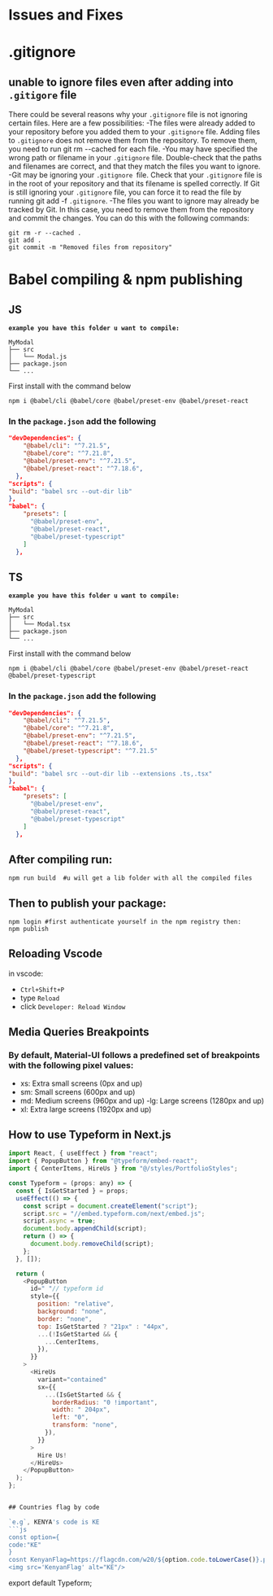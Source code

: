 # Issues and Fixes

# .gitignore

## unable to ignore files even after adding into **`.gitigore`** file

There could be several reasons why your `.gitignore` file is not ignoring certain files.
Here are a few possibilities:
-The files were already added to your repository before you added them to your `.gitignore` file. Adding files to `.gitignore` does not remove them from the repository. To remove them, you need to run git rm --cached <file> for each file.
-You may have specified the wrong path or filename in your `.gitignore` file. Double-check that the paths and filenames are correct, and that they match the files you want to ignore.
-Git may be ignoring your `.gitignore `file. Check that your `.gitignore` file is in the root of your repository and that its filename is spelled correctly. If Git is still ignoring your `.gitignore` file, you can force it to read the file by running git add -f `.gitignore`.
-The files you want to ignore may already be tracked by Git. In this case, you need to remove them from the repository and commit the changes. You can do this with the following commands:

```shell
git rm -r --cached .
git add .
git commit -m "Removed files from repository"

```

# Babel compiling & npm publishing

## JS

**`example you have this folder u want to compile:`**

```shell
MyModal
├── src
│   └── Modal.js
├── package.json
└── ...
```

First install with the command below

```shell
npm i @babel/cli @babel/core @babel/preset-env @babel/preset-react
```

### In the `package.json` add the following

```json
"devDependencies": {
    "@babel/cli": "^7.21.5",
    "@babel/core": "^7.21.8",
    "@babel/preset-env": "^7.21.5",
    "@babel/preset-react": "^7.18.6",
  },
"scripts": {
"build": "babel src --out-dir lib"
},
"babel": {
    "presets": [
      "@babel/preset-env",
      "@babel/preset-react",
      "@babel/preset-typescript"
    ]
  },

```

## TS

**`example you have this folder u want to compile:`**

```shell
MyModal
├── src
│   └── Modal.tsx
├── package.json
└── ...
```

First install with the command below

```shell
npm i @babel/cli @babel/core @babel/preset-env @babel/preset-react @babel/preset-typescript
```

### In the `package.json` add the following

```json
"devDependencies": {
    "@babel/cli": "^7.21.5",
    "@babel/core": "^7.21.8",
    "@babel/preset-env": "^7.21.5",
    "@babel/preset-react": "^7.18.6",
    "@babel/preset-typescript": "^7.21.5"
  },
"scripts": {
"build": "babel src --out-dir lib --extensions .ts,.tsx"
},
"babel": {
    "presets": [
      "@babel/preset-env",
      "@babel/preset-react",
      "@babel/preset-typescript"
    ]
  },

```

## After compiling run:

```shell
npm run build  #u will get a lib folder with all the compiled files
```

## Then to publish your package:

```shell
npm login #first authenticate yourself in the npm registry then:
npm publish
```

## Reloading Vscode

in vscode:

- `Ctrl+Shift+P`
- type `Reload`
- click `Developer: Reload Window`

## Media Queries Breakpoints
### By default, Material-UI follows a predefined set of breakpoints with the following pixel values:

   - xs: Extra small screens (0px and up)
   - sm: Small screens (600px and up)
   - md: Medium screens (960px and up)
    -lg: Large screens (1280px and up)
   - xl: Extra large screens (1920px and up)

## How to use Typeform in Next.js
```js
import React, { useEffect } from "react";
import { PopupButton } from "@typeform/embed-react";
import { CenterItems, HireUs } from "@/styles/PortfolioStyles";

const Typeform = (props: any) => {
  const { IsGetStarted } = props;
  useEffect(() => {
    const script = document.createElement("script");
    script.src = "//embed.typeform.com/next/embed.js";
    script.async = true;
    document.body.appendChild(script);
    return () => {
      document.body.removeChild(script);
    };
  }, []);

  return (
    <PopupButton
      id=" "// typeform id
      style={{
        position: "relative",
        background: "none",
        border: "none",
        top: IsGetStarted ? "21px" : "44px",
        ...(!IsGetStarted && {
          ...CenterItems,
        }),
      }}
    >
      <HireUs
        variant="contained"
        sx={{
          ...(IsGetStarted && {
            borderRadius: "0 !important",
            width: " 204px",
            left: "0",
            transform: "none",
          }),
        }}
      >
        Hire Us!
      </HireUs>
    </PopupButton>
  );
};


## Countries flag by code

`e.g`, KENYA's code is KE
```js
const option={
code:"KE"
}
cosnt KenyanFlag=https://flagcdn.com/w20/${option.code.toLowerCase()}.png
<img src='KenyanFlag' alt="KE"/>
```



export default Typeform;

```

